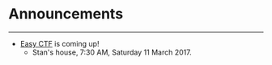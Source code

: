 # **Announcements**

---

* [Easy CTF](https://www.easyctf.com) is coming up!
  * Stan's house, 7:30 AM, Saturday 11 March 2017.



